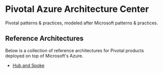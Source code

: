 # Pivotal Azure Architecture Center

Pivotal patterns & practices, modeled after Microsoft patterns & practices.

## Reference Architectures

Below is a collection of reference architectures for Pivotal products deployed on top of Microsoft's Azure.

* [Hub and Spoke](reference-architecture/hub-and-spoke)
